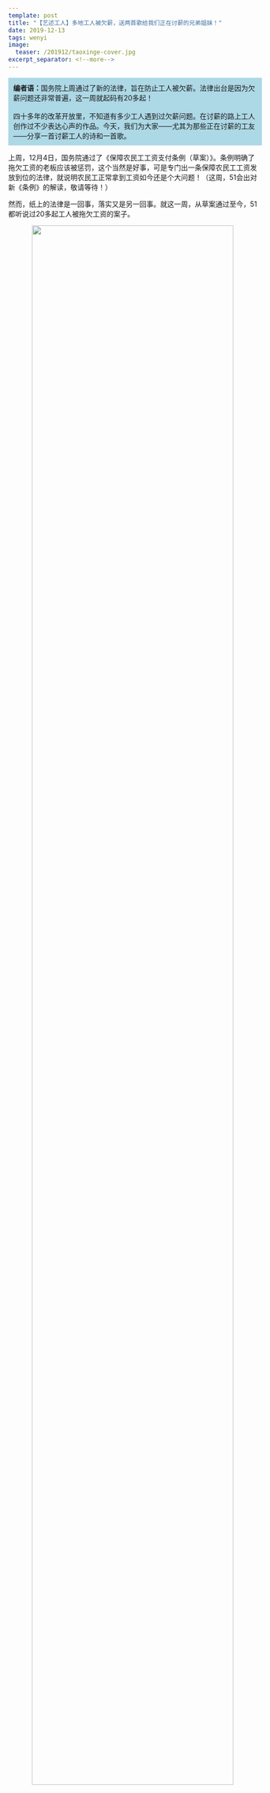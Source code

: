```yaml
---
template: post
title: "【艺述工人】多地工人被欠薪，送两首歌给我们正在讨薪的兄弟姐妹！"
date: 2019-12-13
tags: wenyi
image:
  teaser: /201912/taoxinge-cover.jpg
excerpt_separator: <!--more-->
---
```


<div style="width:98%;padding:10px;background-color:lightblue;margin:0;">
<strong>编者语：</strong>国务院上周通过了新的法律，旨在防止工人被欠薪。法律出台是因为欠薪问题还非常普遍，这一周就起码有20多起！<br><br>
四十多年的改革开放里，不知道有多少工人遇到过欠薪问题。在讨薪的路上工人创作过不少表达心声的作品。今天，我们为大家——尤其为那些正在讨薪的工友——分享一首讨薪工人的诗和一首歌。
</div>

上周，12月4日，国务院通过了《保障农民工工资支付条例（草案）》。条例明确了拖欠工资的老板应该被惩罚，这个当然是好事，可是专门出一条保障农民工工资发放到位的法律，就说明农民工正常拿到工资如今还是个大问题！（这周，51会出对新《条例》的解读，敬请等待！）

然而，纸上的法律是一回事，落实又是另一回事。就这一周，从草案通过至今，51都听说过20多起工人被拖欠工资的案子。

<div style="text-align:center"><img src="/images/201912/taoxinge1.webp" width="90%"><br><em>这一周，各地都有工人在讨薪</em></div><br>
当社会矛盾太严重，政府也意识到需要得到一定控制，即使是资产阶级掌控的政府也会出一些利于工人的法律，缓和矛盾，同时缓和工人的反抗。但立法部门这一关过了，还有执法部门这一关。这些部门都听上面的命令，而上面又是一堆跟资本家穿同一条裤子的官僚。

所以法律能不能落实，工资会不会再拖欠，最后还是要看我们自己行不行动。如果我们不组织起来讨薪，利用新的法律，法律就会成为一张废纸。

那么，今天我们给大家介绍一首诗和一首歌，献给那些正在努力讨薪的工人。下面，看河北建筑工人谢仲成的一首《冷眼》，听新工人艺术团的《团结一心讨工钱》。

工友们加油！行动起来才能改变我们的命运，不能等待救世主！

<div style="text-align:center;background-color:green;color:white"><strong>《冷眼》</strong></div>

<em>作者：谢仲成，河北工友</em>

经济已成鸦片，金钱蒙蔽双眼，阶级已经淡忘，斗争已成笑谈，一切向钱，向钱。

剥削的人有了原野沃土，生活的糜烂成为他们的乐园，宽松的环境使他们得意忘形，公开和社会叫板。

他们可以张牙舞爪，他们可以肆无忌惮。他们露出的是狰狞的嘴脸，他们干的是伤天害理。他们可以对劳动者说：想干就干，不干滚蛋！榨取你们的血汗应该，完工欠薪理所当然。

弱者无理可讲，屈者何处申冤，又有哪个敢讨要工钱。看朱门酒肉，有谁知背后隐藏多少辛酸？

严峻的形势不容乐观，残酷的现实摆在面前，为平等我们必须斗争，为解放我们应该奋战，我们决不允许剥削死灰复燃。

我们的呐喊，一定要让剥削者闻风丧胆。朗朗乾坤岂容黑暗，历史车轮怎能倒转，劳动者的飓风行动，既能拨云见日，亦能将世界改变。

<div style="text-align:center"><img src="/images/201912/taoxinge2.jpg" width="90%"></div><br>

<div style="text-align:center;background-color:green;color:white"><strong>《团结一心讨工钱》</strong></div><br>

<audio controls>
  <source src="/audio/tuanjieyixin.mp3" type="audio/mpeg">
  哎呀！这个浏览器不支持MP3播放。
</audio>

<em>词曲、演唱：孙恒，新工人艺术团</em>

辛辛苦苦干一年，到头来不给结工钱，

面善心黑的周老板，躲将起来不相见；



寒冬腊月要过年，全家老小把我盼，

空手而归没法办，只有横下一心——跟他干！



兄弟们来把工地占，条件一个结工钱，

周二熊嘻皮又笑脸：“好说！好说！

到了夜里十二点，准时结工钱！”



到了夜里十二点，骗人的招数露了馅，

先是来了三车“安全帽”，想挑起内讧在民工之间；



后又来了“110”，他们连哄带骗带诈唬，

说要把我们全部都收容。



这时我感到有点犹豫和矛盾，

再被收容该咋办？！



幸亏有——身经百战的王老汉！

他挺身而出把这骗局全揭穿！

他带领大家高声喊：兄弟们！



团结一心跟他干！团结一心跟他干！

条件一个结工钱！条件一个结工钱！

团结一心跟他干！团结一心跟他干！

条件一个结工钱！条件一个结工钱！



霞光万丈照天边，周老板乖乖结工钱！

<div style="text-align:center"><img src="/images/201912/taoxinge3.jpg" width="90%"></div><br>

<div style="text-align:center"><img src="/images/201912/taoxinge4.jpg" width="90%"></div><br>

<div style="text-align:center;background-color:orange;color:white"><strong>祝那些这周在为自己权利而斗争的工友，讨薪顺利！</strong></div><br>

<div style="text-align:center"><img src="/images/201912/taoxinge5.jpg" width="90%"></div><br>

<div style="text-align:center"><img src="/images/201912/taoxinge6.jpg" width="90%"></div><br>

<div style="text-align:center"><img src="/images/201912/taoxinge7.png" width="90%"></div><br>

<div style="text-align:center"><img src="/images/201912/taoxinge8.png" width="90%"></div><br>

<div style="text-align:center"><img src="/images/201912/taoxinge9.jpg" width="90%"></div>
